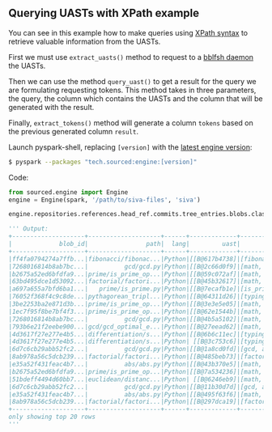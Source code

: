 ## Querying UASTs with XPath example

You can see in this example how to make queries using [XPath syntax](https://www.w3.org/TR/xpath/) to retrieve valuable information from the UASTs.

First we must use `extract_uasts()` method to request to a [bblfsh daemon](https://github.com/bblfsh/bblfshd) the UASTs.

Then we can use the method `query_uast()` to get a result for the query we are formulating requesting tokens.  This method takes in three parameters, the query, the column which contains the UASTs and the column that will be generated with the result.

Finally, `extract_tokens()` method will generate a column `tokens` based on the previous generated column `result`.

Launch pyspark-shell, replacing `[version]` with the [latest engine version](http://search.maven.org/#search%7Cga%7C1%7Ctech.sourced):
```sh
$ pyspark --packages "tech.sourced:engine:[version]"
```

Code:
```python
from sourced.engine import Engine
engine = Engine(spark, '/path/to/siva-files', 'siva')

engine.repositories.references.head_ref.commits.tree_entries.blobs.classify_languages().where('lang = "Python"').extract_uasts().query_uast('//*[@roleIdentifier]').extract_tokens('result', 'tokens').select('blob_id', 'path', 'lang', 'uast', 'tokens').show()

''' Output:
+--------------------+--------------------+------+-------------+--------------------+
|             blob_id|                path|  lang|         uast|              tokens|
+--------------------+--------------------+------+-------------+--------------------+
|ff4fa0794274a7ffb...|fibonacci/fibonac...|Python|[[B@617b4738]|[fibonacci, n, in...|
|7268016814b8ab7bc...|          gcd/gcd.py|Python|[[B@2c66d0f9]|[math, gcd, a, in...|
|b2675a52ed6bfdfa9...|prime/is_prime_op...|Python|[[B@59c072af]|[math, is_prime, ...|
|63bd495dce1d53092...|factorial/factori...|Python|[[B@45b32617]|[math, factorial,...|
|a697a655a7bfd6ba1...|   prime/is_prime.py|Python|[[B@7ecafb1e]|[is_prime, n, int...|
|76052f368f4c9c8de...|pythagorean_tripl...|Python|[[B@64311d26]|[typing, List, ty...|
|3be2253ba2e871d3b...|prime/is_prime_op...|Python|[[B@3e3e5e05]|[math, random, RA...|
|1ec7f95f8be7bf4f3...|prime/is_prime_op...|Python|[[B@62e1544b]|[math, is_prime_o...|
|7268016814b8ab7bc...|          gcd/gcd.py|Python|[[B@4b5a5102]|[math, gcd, a, in...|
|793b6e21f2eebe900...|gcd/gcd_optimal_e...|Python|[[B@27eead62]|[math, gcd_optima...|
|4d3617f27e277e4b5...|differentiation/s...|Python|[[B@6b6c11ec]|[typing, Callable...|
|4d3617f27e277e4b5...|differentiation/s...|Python| [[B@3c753c6]|[typing, Callable...|
|6d7c6cb29abb52fc2...|          gcd/gcd.py|Python|[[B@1a8cd0fd]|[gcd, a, int, b, ...|
|8ab978a56c5dcb239...|factorial/factori...|Python|[[B@485beb73]|[factorial, n, in...|
|e35a52f431feac4b7...|          abs/abs.py|Python|[[B@43b370e5]|[math, abs, x, re...|
|b2675a52ed6bfdfa9...|prime/is_prime_op...|Python|[[B@7a534236]|[math, is_prime, ...|
|51bdeff4494d60bb7...|euclidean/distanc...|Python| [[B@6246eb9]|[math, typing, Tu...|
|6d7c6cb29abb52fc2...|          gcd/gcd.py|Python|[[B@11b30d7d]|[gcd, a, int, b, ...|
|e35a52f431feac4b7...|          abs/abs.py|Python|[[B@495f63f6]|[math, abs, x, re...|
|8ab978a56c5dcb239...|factorial/factori...|Python|[[B@297dca19]|[factorial, n, in...|
+--------------------+--------------------+------+-------------+--------------------+
only showing top 20 rows
'''
```

